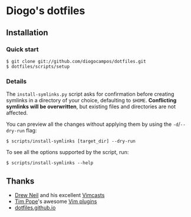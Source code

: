 Diogo's dotfiles
================


Installation
------------

### Quick start

    $ git clone git://github.com/diogocampos/dotfiles.git
    $ dotfiles/scripts/setup

### Details

The `install-symlinks.py` script asks for confirmation before creating symlinks
in a directory of your choice, defaulting to `$HOME`.  **Conflicting symlinks
will be overwritten**, but existing files and directories are not affected.

You can preview all the changes without applying them by using the
`-d`/`--dry-run` flag:

    $ scripts/install-symlinks [target_dir] --dry-run

To see all the options supported by the script, run:

    $ scripts/install-symlinks --help


Thanks
------

* [Drew Neil][nelstrom] and his excellent [Vimcasts][vimcasts]
* [Tim Pope][tpope]'s awesome [Vim plugins][tpope-repos]
* [dotfiles.github.io](https://dotfiles.github.io/)


[nelstrom]: https://github.com/nelstrom/
[tpope]: https://github.com/tpope/
[tpope-repos]: https://github.com/tpope?tab=repositories
[vimcasts]: http://vimcasts.org/
